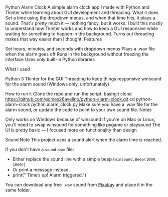 Python Alarm Clock
A simple alarm clock app I made with Python and Tkinter while learning about GUI development and threading.
What it does
Set a time using the dropdown menus, and when that time hits, it plays a sound. That's pretty much it — nothing fancy, but it works.
I built this mostly to understand how Tkinter works and how to keep a GUI responsive while waiting for something to happen in the background. Turns out threading makes that way easier than I thought.
Features

Set hours, minutes, and seconds with dropdown menus
Plays a .wav file when the alarm goes off
Runs in the background without freezing the interface
Uses only built-in Python libraries

What I used

Python 3
Tkinter for the GUI
Threading to keep things responsive
winsound for the alarm sound (Windows only, unfortunately)

How to run it
Clone the repo and run the script:
bashgit clone https://github.com/gomes26avelino/python-alarm-clock.git
cd python-alarm-clock
python alarm_clock.py
Make sure you have a .wav file for the alarm sound, or update the code to point to your own sound file.
Notes

Only works on Windows because of winsound
If you're on Mac or Linux, you'll need to swap winsound for something like pygame or playsound
The UI is pretty basic — I focused more on functionality than design

Sound Note
This project uses a sound alert when the alarm time is reached.

If you don't have a `sound.wav` file:
- Either replace the sound line with a simple beep (`winsound.Beep(1000, 1000)`)
- Or print a message instead.
- print(" Time’s up! Alarm triggered.")


You can download any free `.wav` sound from [Pixabay](https://pixabay.com/sound-effects/) and place it in the same folder.
